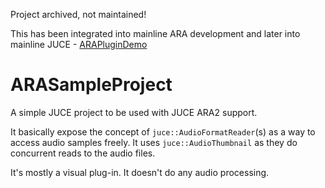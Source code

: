 Project archived, not maintained!

This has been integrated into mainline ARA development and later into mainline JUCE - [ARAPluginDemo](https://github.com/soundradix/JUCE/blob/main/examples/Plugins/ARAPluginDemo.h)

ARASampleProject
================

A simple JUCE project to be used with JUCE ARA2 support.

It basically expose the concept of `juce::AudioFormatReader`(s) as a way to access audio samples freely.
It uses `juce::AudioThumbnail` as they do concurrent reads to the audio files.

It's mostly a visual plug-in. It doesn't do any audio processing.
